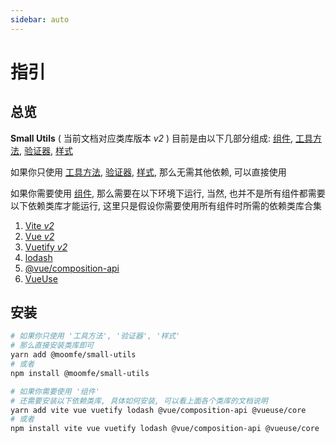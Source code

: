 ```yaml
---
sidebar: auto
---
```


# 指引

## 总览

**Small Utils** ( 当前文档对应类库版本 *v2* ) 目前是由以下几部分组成: [组件](/components/), [工具方法](/utils/), [验证器](/validator/), [样式](/styles)

如果你只使用 [工具方法](/utils/), [验证器](/validator/), [样式](/styles), 那么无需其他依赖, 可以直接使用

如果你需要使用 [组件](/components/), 那么需要在以下环境下运行, 当然, 也并不是所有组件都需要以下依赖类库才能运行, 这里只是假设你需要使用所有组件时所需的依赖类库合集

1. [Vite *v2*](https://cn.vitejs.dev/)
2. [Vue *v2*](https://cn.vuejs.org/)
3. [Vuetify *v2*](https://vuetifyjs.com/zh-Hans/)
4. [lodash](https://lodash.com/)
5. [@vue/composition-api](https://github.com/vuejs/composition-api)
6. [VueUse](https://vueuse.org/)

## 安装

```bash
# 如果你只使用 '工具方法', '验证器', '样式'
# 那么直接安装类库即可
yarn add @moomfe/small-utils
# 或者
npm install @moomfe/small-utils

# 如果你需要使用 '组件'
# 还需要安装以下依赖类库, 具体如何安装, 可以看上面各个类库的文档说明
yarn add vite vue vuetify lodash @vue/composition-api @vueuse/core
# 或者
npm install vite vue vuetify lodash @vue/composition-api @vueuse/core
```